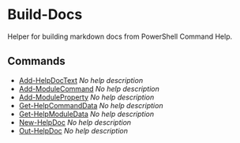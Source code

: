 # Build-Docs

Helper for building markdown docs from PowerShell Command Help.

## Commands

- [Add-HelpDocText](Add-HelpDocText.md) _No help description_
- [Add-ModuleCommand](Add-ModuleCommand.md) _No help description_
- [Add-ModuleProperty](Add-ModuleProperty.md) _No help description_
- [Get-HelpCommandData](Get-HelpCommandData.md) _No help description_
- [Get-HelpModuleData](Get-HelpModuleData.md) _No help description_
- [New-HelpDoc](New-HelpDoc.md) _No help description_
- [Out-HelpDoc](Out-HelpDoc.md) _No help description_


